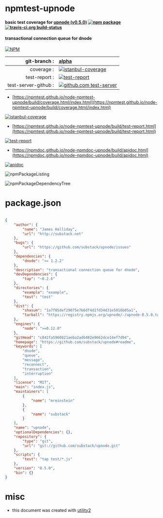 # npmtest-upnode

#### basic test coverage for  [upnode (v0.5.0)](https://github.com/substack/upnode#readme)  [![npm package](https://img.shields.io/npm/v/npmtest-upnode.svg?style=flat-square)](https://www.npmjs.org/package/npmtest-upnode) [![travis-ci.org build-status](https://api.travis-ci.org/npmtest/node-npmtest-upnode.svg)](https://travis-ci.org/npmtest/node-npmtest-upnode)

#### transactional connection queue for dnode

[![NPM](https://nodei.co/npm/upnode.png?downloads=true&downloadRank=true&stars=true)](https://www.npmjs.com/package/upnode)

| git-branch : | [alpha](https://github.com/npmtest/node-npmtest-upnode/tree/alpha)|
|--:|:--|
| coverage : | [![istanbul-coverage](https://npmtest.github.io/node-npmtest-upnode/build/coverage.badge.svg)](https://npmtest.github.io/node-npmtest-upnode/build/coverage.html/index.html)|
| test-report : | [![test-report](https://npmtest.github.io/node-npmtest-upnode/build/test-report.badge.svg)](https://npmtest.github.io/node-npmtest-upnode/build/test-report.html)|
| test-server-github : | [![github.com test-server](https://npmtest.github.io/node-npmtest-upnode/GitHub-Mark-32px.png)](https://npmtest.github.io/node-npmtest-upnode/build/app/index.html) | | build-artifacts : | [![build-artifacts](https://npmtest.github.io/node-npmtest-upnode/glyphicons_144_folder_open.png)](https://github.com/npmtest/node-npmtest-upnode/tree/gh-pages/build)|

- [https://npmtest.github.io/node-npmtest-upnode/build/coverage.html/index.html](https://npmtest.github.io/node-npmtest-upnode/build/coverage.html/index.html)

[![istanbul-coverage](https://npmtest.github.io/node-npmtest-upnode/build/screenCapture.buildCi.browser.%252Ftmp%252Fbuild%252Fcoverage.lib.html.png)](https://npmtest.github.io/node-npmtest-upnode/build/coverage.html/index.html)

- [https://npmtest.github.io/node-npmtest-upnode/build/test-report.html](https://npmtest.github.io/node-npmtest-upnode/build/test-report.html)

[![test-report](https://npmtest.github.io/node-npmtest-upnode/build/screenCapture.buildCi.browser.%252Ftmp%252Fbuild%252Ftest-report.html.png)](https://npmtest.github.io/node-npmtest-upnode/build/test-report.html)

- [https://npmdoc.github.io/node-npmdoc-upnode/build/apidoc.html](https://npmdoc.github.io/node-npmdoc-upnode/build/apidoc.html)

[![apidoc](https://npmdoc.github.io/node-npmdoc-upnode/build/screenCapture.buildCi.browser.%252Ftmp%252Fbuild%252Fapidoc.html.png)](https://npmdoc.github.io/node-npmdoc-upnode/build/apidoc.html)

![npmPackageListing](https://npmtest.github.io/node-npmtest-upnode/build/screenCapture.npmPackageListing.svg)

![npmPackageDependencyTree](https://npmtest.github.io/node-npmtest-upnode/build/screenCapture.npmPackageDependencyTree.svg)



# package.json

```json

{
    "author": {
        "name": "James Halliday",
        "url": "http://substack.net"
    },
    "bugs": {
        "url": "https://github.com/substack/upnode/issues"
    },
    "dependencies": {
        "dnode": ">= 1.2.2"
    },
    "description": "transactional connection queue for dnode",
    "devDependencies": {
        "tap": "~0.2.6"
    },
    "directories": {
        "example": "example",
        "test": "test"
    },
    "dist": {
        "shasum": "1a7f05def29075e7b6df4d1fd34d31e5016b05a1",
        "tarball": "https://registry.npmjs.org/upnode/-/upnode-0.5.0.tgz"
    },
    "engines": {
        "node": ">=0.12.0"
    },
    "gitHead": "c842fa5960821aeba2ad6482e9662dce14ef7d94",
    "homepage": "https://github.com/substack/upnode#readme",
    "keywords": [
        "dnode",
        "queue",
        "message",
        "reconnect",
        "transaction",
        "interruption"
    ],
    "license": "MIT",
    "main": "index.js",
    "maintainers": [
        {
            "name": "mreinstein"
        },
        {
            "name": "substack"
        }
    ],
    "name": "upnode",
    "optionalDependencies": {},
    "repository": {
        "type": "git",
        "url": "git://github.com/substack/upnode.git"
    },
    "scripts": {
        "test": "tap test/*.js"
    },
    "version": "0.5.0",
    "bin": {}
}
```



# misc
- this document was created with [utility2](https://github.com/kaizhu256/node-utility2)

